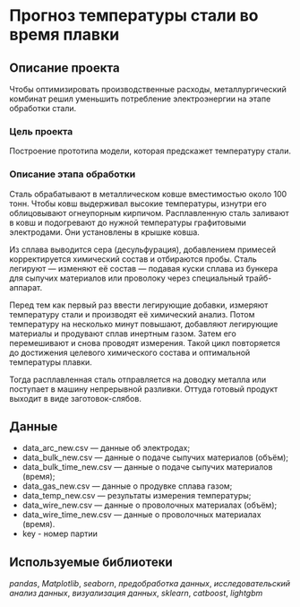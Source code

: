 # Прогноз температуры стали во время плавки

## Описание проекта

Чтобы оптимизировать производственные расходы, металлургический комбинат решил уменьшить потребление электроэнергии на этапе обработки стали.

### Цель проекта

Построение прототипа модели, которая предскажет температуру стали.

### Описание этапа обработки

Сталь обрабатывают в металлическом ковше вместимостью около 100 тонн. Чтобы ковш выдерживал высокие температуры, изнутри его облицовывают огнеупорным кирпичом. Расплавленную сталь заливают в ковш и подогревают до нужной температуры графитовыми электродами. Они установлены в крышке ковша. 

Из сплава выводится сера (десульфурация), добавлением примесей корректируется химический состав и отбираются пробы. Сталь легируют — изменяют её состав — подавая куски сплава из бункера для сыпучих материалов или проволоку через специальный трайб-аппарат.

Перед тем как первый раз ввести легирующие добавки, измеряют температуру стали и производят её химический анализ. Потом температуру на несколько минут повышают, добавляют легирующие материалы и продувают сплав инертным газом. Затем его перемешивают и снова проводят измерения. Такой цикл повторяется до достижения целевого химического состава и оптимальной температуры плавки.

Тогда расплавленная сталь отправляется на доводку металла или поступает в машину непрерывной разливки. Оттуда готовый продукт выходит в виде заготовок-слябов.

## Данные

- data_arc_new.csv — данные об электродах;
- data_bulk_new.csv — данные о подаче сыпучих материалов (объём);
- data_bulk_time_new.csv — данные о подаче сыпучих материалов (время);
- data_gas_new.csv — данные о продувке сплава газом;
- data_temp_new.csv — результаты измерения температуры;
- data_wire_new.csv — данные о проволочных материалах (объём);
- data_wire_time_new.csv — данные о проволочных материалах (время).
- key - номер партии

## Используемые библиотеки

*pandas*, *Matplotlib*, *seaborn*, *предобработка данных*, *исследовательский анализ данных*, *визуализация данных*, *sklearn*, *catboost*, *lightgbm*
